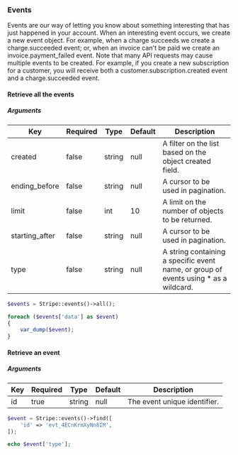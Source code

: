### Events

Events are our way of letting you know about something interesting that has just happened in your account. When an interesting event occurs, we create a new event object. For example, when a charge succeeds we create a charge.succeeded event; or, when an invoice can't be paid we create an invoice.payment_failed event. Note that many API requests may cause multiple events to be created. For example, if you create a new subscription for a customer, you will receive both a customer.subscription.created event and a charge.succeeded event.

#### Retrieve all the events

##### Arguments

Key            | Required | Type   | Default | Description
-------------- | -------- | ------ | ------- | ---------------------------------
created        | false    | string | null    | A filter on the list based on the object created field.
ending_before  | false    | string | null    | A cursor to be used in pagination.
limit          | false    | int    | 10      | A limit on the number of objects to be returned.
starting_after | false    | string | null    | A cursor to be used in pagination.
type           | false    | string | null    | A string containing a specific event name, or group of events using * as a wildcard.

```php
$events = Stripe::events()->all();

foreach ($events['data'] as $event)
{
	var_dump($event);
}
```

#### Retrieve an event

##### Arguments

Key | Required | Type   | Default | Description
--- | -------- | ------ | ------- | --------------------------------------------
id  | true     | string | null    | The event unique identifier.

```php
$event = Stripe::events()->find([
	'id' => 'evt_4ECnKrmXyNn8IM',
]);

echo $event['type'];
```
